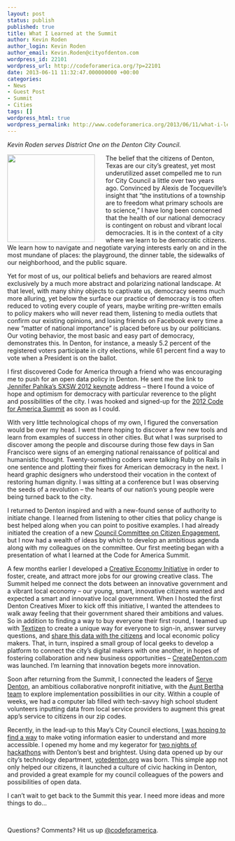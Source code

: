 ```yaml
---
layout: post
status: publish
published: true
title: What I Learned at the Summit
author: Kevin Roden
author_login: Kevin Roden
author_email: Kevin.Roden@cityofdenton.com
wordpress_id: 22101
wordpress_url: http://codeforamerica.org/?p=22101
date: 2013-06-11 11:32:47.000000000 +00:00
categories:
- News
- Guest Post
- Summit
- Cities
tags: []
wordpress_html: true
wordpress_permalink: http://www.codeforamerica.org/2013/06/11/what-i-learned-at-the-summit/
---
```


<p><em>Kevin Roden serves District One on the Denton City Council.</em></p>
<p><img alt="" src="http://codeforamerica.org/wp-content/uploads/2013/06/kevinroden.jpg" style="float: left; padding-right: 25px;" width="200px"/>The belief that the citizens of Denton, Texas are our city’s greatest, yet most underutilized asset compelled me to run for City Council a little over two years ago. Convinced by Alexis de Tocqueville’s insight that “the institutions of a township are to freedom what primary schools are to science,” I have long been concerned that the health of our national democracy is contingent on robust and vibrant local democracies. It is in the context of a city where we learn to be democratic citizens. We learn how to navigate and negotiate varying interests early on and in the most mundane of places: the playground, the dinner table, the sidewalks of our neighborhood, and the public square.</p>
<p>Yet for most of us, our political beliefs and behaviors are reared almost exclusively by a much more abstract and polarizing national landscape. At that level, with many shiny objects to captivate us, democracy seems much more alluring, yet below the surface our practice of democracy is too often reduced to voting every couple of years, maybe writing pre-written emails to policy makers who will never read them, listening to media outlets that confirm our existing opinions, and losing friends on Facebook every time a new “matter of national importance” is placed before us by our politicians. Our voting behavior, the most basic and easy part of democracy, demonstrates this. In Denton, for instance, a measly 5.2 percent of the registered voters participate in city elections, while 61 percent find a way to vote when a President is on the ballot.</p>
<p>I first discovered Code for America through a friend who was encouraging me to push for an open data policy in Denton. He sent me the link to <a href="http://codeforamerica.org/sxsw" target="_blank">Jennifer Pahlka’s SXSW 2012 keynote</a> address – there I found a voice of hope and optimism for democracy with particular reverence to the plight and possibilities of the city. I was hooked and signed-up for the <a href="http://cfasummit.org">2012 Code for America Summit</a> as soon as I could.</p>
<p>With very little technological chops of my own, I figured the conversation would be over my head. I went there hoping to discover a few new tools and learn from examples of success in other cities. But what I was surprised to discover among the people and discourse during those few days in San Francisco were signs of an emerging national renaissance of political and humanistic thought. Twenty-something coders were talking Ruby on Rails in one sentence and plotting their fixes for American democracy in the next. I heard graphic designers who understood their vocation in the context of restoring human dignity. I was sitting at a conference but I was observing the seeds of a revolution – the hearts of our nation’s young people were being turned back to the city.</p>
<p>I returned to Denton inspired and with a new-found sense of authority to initiate change. I learned from listening to other cities that policy change is best helped along when you can point to positive examples. I had already initiated the creation of a new <a href="http://rodenfordenton.com/2012/10/fixing-democracy-the-committee-for-citizen-engagement/">Council Committee on Citizen Engagement</a>, but I now had a wealth of ideas by which to develop an ambitious agenda along with my colleagues on the committee. Our first meeting began with a presentation of what I learned at the Code for America Summit.</p>
<p>A few months earlier I developed a <a href="http://www.nbcdfw.com/news/business/Denton-Councilman-Wants-to-Capitalize-on-Citys-Creativity-155816455.html">Creative Economy Initiative</a> in order to foster, create, and attract more jobs for our growing creative class. The Summit helped me connect the dots between an innovative government and a vibrant local economy – our young, smart, innovative citizens wanted and expected a smart and innovative local government. When I hosted the first Denton Creatives Mixer to kick off this initiative, I wanted the attendees to walk away feeling that their government shared their ambitions and values. So in addition to finding a way to buy everyone their first round, I teamed up with <a href="https://www.textizen.com/">Textizen</a> to create a unique way for everyone to sign-in, answer survey questions, and <a href="http://rodenfordenton.com/2012/11/denton-creatives-mixer-re-cap-and-where-we-go-from-here/">share this data with the citizens</a> and local economic policy makers. That, in turn, inspired a small group of local geeks to develop a platform to connect the city’s digital makers with one another, in hopes of fostering collaboration and new business opportunities – <a href="http://createdenton.com/">CreateDenton.com</a> was launched. I’m learning that innovation begets more innovation.</p>
<p>Soon after returning from the Summit, I connected the leaders of <a href="http://servedenton.org/">Serve Denton</a>, an ambitious collaborative nonprofit initiative, with the <a href="https://www.auntbertha.com/">Aunt Bertha team</a> to explore implementation possibilities in our city. Within a couple of weeks, we had a computer lab filled with tech-savvy high school student volunteers inputting data from local service providers to augment this great app’s service to citizens in our zip codes.</p>
<p>Recently, in the lead-up to this May’s City Council elections, <a href="http://rodenfordenton.com/2013/02/hack-the-vote-denton-city-council-elections/">I was hoping to find a way</a> to make voting information easier to understand and more accessible. I opened my home and my kegerator for <a href="http://rodenfordenton.com/2013/03/votedenton-org-finding-your-council-district-just-got-easy/">two nights of hackathons</a> with Denton’s best and brightest. Using data opened up by our city’s technology department, <a href="http://votedenton.org/ ">votedenton.org</a> was born. This simple app not only helped our citizens, it launched a culture of civic hacking in Denton, and provided a great example for my council colleagues of the powers and possibilities of open data.</p>
<p>I can’t wait to get back to the Summit this year. I need more ideas and more things to do…</p>
<p> </p>
<p>Questions? Comments? Hit us up <a href="http://twitter.com/codeforamerica." target="_blank">@codeforamerica</a>.</p>
